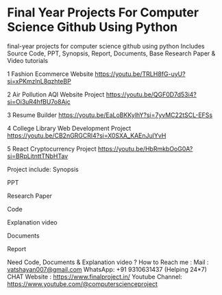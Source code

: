 # Final Year Projects For Computer Science Github Using Python
final-year projects for computer science github using python Includes Source Code, PPT, Synopsis, Report, Documents, Base Research Paper &amp; Video tutorials

1	Fashion Ecommerce Website	https://youtu.be/TRLH8fG-uyU?si=xPKmzlnL8qzhteBP

2	Air Pollution AQI Website Project	https://youtu.be/QGF0D7d53i4?si=Oi3uR4hfBU7o8Ajc

3	Resume Builder	https://youtu.be/EaLoBKKylhY?si=7yvMC22tSCL-EFSs

4	College Library Web Development Project	https://youtu.be/CB2nGRGCRl4?si=X0SXA_KAEnJulYvH

5	React Cryptocurrency Project	https://youtu.be/HbRmkbOoG0A?si=BRpLitnttTNbHTav

Project include:
Synopsis

PPT

Research Paper

Code

Explanation video

Documents

Report

Need Code, Documents & Explanation video ?
How to Reach me :
Mail : vatshayan007@gmail.com
WhatsApp: +91 9310631437 (Helping 24*7) CHAT
Website : https://www.finalproject.in/
Youtube Channel: https://www.youtube.com/@computerscienceproject

